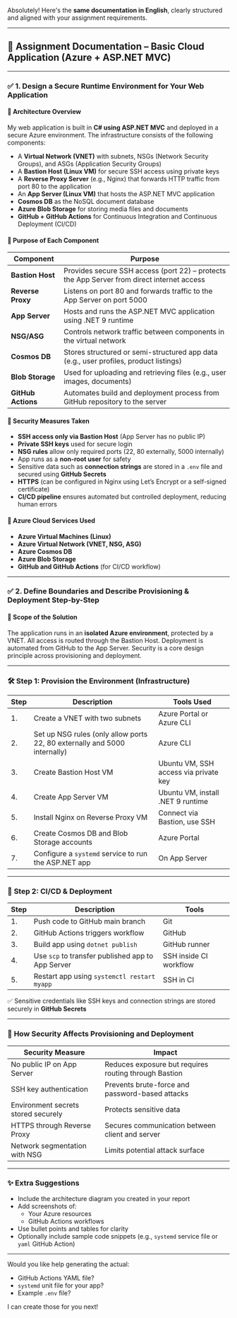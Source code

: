 Absolutely! Here's the **same documentation in English**, clearly structured and aligned with your assignment requirements.

---

## 📄 **Assignment Documentation – Basic Cloud Application (Azure + ASP.NET MVC)**

---

### ✅ **1. Design a Secure Runtime Environment for Your Web Application**

#### 🔹 **Architecture Overview**
My web application is built in **C# using ASP.NET MVC** and deployed in a secure Azure environment. The infrastructure consists of the following components:

- A **Virtual Network (VNET)** with subnets, NSGs (Network Security Groups), and ASGs (Application Security Groups)
- A **Bastion Host (Linux VM)** for secure SSH access using private keys
- A **Reverse Proxy Server** (e.g., Nginx) that forwards HTTP traffic from port 80 to the application
- An **App Server (Linux VM)** that hosts the ASP.NET MVC application
- **Cosmos DB** as the NoSQL document database
- **Azure Blob Storage** for storing media files and documents
- **GitHub + GitHub Actions** for Continuous Integration and Continuous Deployment (CI/CD)

#### 🔹 **Purpose of Each Component**

| Component        | Purpose |
|------------------|---------|
| **Bastion Host** | Provides secure SSH access (port 22) – protects the App Server from direct internet access |
| **Reverse Proxy**| Listens on port 80 and forwards traffic to the App Server on port 5000 |
| **App Server**   | Hosts and runs the ASP.NET MVC application using .NET 9 runtime |
| **NSG/ASG**      | Controls network traffic between components in the virtual network |
| **Cosmos DB**    | Stores structured or semi-structured app data (e.g., user profiles, product listings) |
| **Blob Storage** | Used for uploading and retrieving files (e.g., user images, documents) |
| **GitHub Actions**| Automates build and deployment process from GitHub repository to the server |

#### 🔹 **Security Measures Taken**

- **SSH access only via Bastion Host** (App Server has no public IP)
- **Private SSH keys** used for secure login
- **NSG rules** allow only required ports (22, 80 externally, 5000 internally)
- App runs as a **non-root user** for safety
- Sensitive data such as **connection strings** are stored in a `.env` file and secured using **GitHub Secrets**
- **HTTPS** (can be configured in Nginx using Let’s Encrypt or a self-signed certificate)
- **CI/CD pipeline** ensures automated but controlled deployment, reducing human errors

#### 🔹 **Azure Cloud Services Used**

- **Azure Virtual Machines (Linux)**
- **Azure Virtual Network (VNET, NSG, ASG)**
- **Azure Cosmos DB**
- **Azure Blob Storage**
- **GitHub and GitHub Actions** (for CI/CD workflow)

---

### ✅ **2. Define Boundaries and Describe Provisioning & Deployment Step-by-Step**

#### 🔹 **Scope of the Solution**
The application runs in an **isolated Azure environment**, protected by a VNET. All access is routed through the Bastion Host. Deployment is automated from GitHub to the App Server. Security is a core design principle across provisioning and deployment.

---

### 🛠️ **Step 1: Provision the Environment (Infrastructure)**

| Step | Description | Tools Used |
|------|-------------|------------|
| 1. | Create a VNET with two subnets | Azure Portal or Azure CLI |
| 2. | Set up NSG rules (only allow ports 22, 80 externally and 5000 internally) | Azure CLI |
| 3. | Create Bastion Host VM | Ubuntu VM, SSH access via private key |
| 4. | Create App Server VM | Ubuntu VM, install .NET 9 runtime |
| 5. | Install Nginx on Reverse Proxy VM | Connect via Bastion, use SSH |
| 6. | Create Cosmos DB and Blob Storage accounts | Azure Portal |
| 7. | Configure a `systemd` service to run the ASP.NET app | On App Server |

---

### 🔧 **Step 2: CI/CD & Deployment**

| Step | Description | Tools |
|------|-------------|-------|
| 1. | Push code to GitHub main branch | Git |
| 2. | GitHub Actions triggers workflow | GitHub |
| 3. | Build app using `dotnet publish` | GitHub runner |
| 4. | Use `scp` to transfer published app to App Server | SSH inside CI workflow |
| 5. | Restart app using `systemctl restart myapp` | SSH in CI |

✅ Sensitive credentials like SSH keys and connection strings are stored securely in **GitHub Secrets**

---

### 🔐 **How Security Affects Provisioning and Deployment**

| Security Measure | Impact |
|------------------|--------|
| No public IP on App Server | Reduces exposure but requires routing through Bastion |
| SSH key authentication | Prevents brute-force and password-based attacks |
| Environment secrets stored securely | Protects sensitive data |
| HTTPS through Reverse Proxy | Secures communication between client and server |
| Network segmentation with NSG | Limits potential attack surface |

---

### ✨ **Extra Suggestions**
- Include the architecture diagram you created in your report
- Add screenshots of:
  - Your Azure resources
  - GitHub Actions workflows
- Use bullet points and tables for clarity
- Optionally include sample code snippets (e.g., `systemd` service file or `yaml` GitHub Action)

---

Would you like help generating the actual:
- GitHub Actions YAML file?
- `systemd` unit file for your app?
- Example `.env` file?
  
I can create those for you next!
